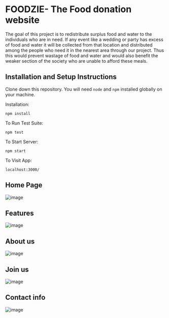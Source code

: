 # FOODZIE- The Food donation website

The goal of this project is to redistribute surplus food and water to the individuals who are in need. If any event like a wedding or party has excess of food and water it will be collected from that location and distributed among the people who need it in the nearest area through our project. Thus this would prevent wastage of food and water and would also benefit the weaker section of the society who are unable to afford these meals.

## Installation and Setup Instructions

Clone down this repository. You will need `node` and `npm` installed globally on your machine.  

Installation:

`npm install`  

To Run Test Suite:  

`npm test`  

To Start Server:

`npm start`  

To Visit App:

`localhost:3000/`  

## Home Page
![image](https://user-images.githubusercontent.com/122197021/218319476-47ff2d76-efc8-4d0b-9deb-f2dd1c2bd42c.png)

## Features
![image](https://user-images.githubusercontent.com/122197021/218319570-bb89af36-4f71-4ccf-9b3f-d6528d05ab0a.png)

## About us
![image](https://user-images.githubusercontent.com/122197021/218319613-44092d3c-a0f9-4a34-9a70-76f79418e114.png)

## Join us
![image](https://user-images.githubusercontent.com/122197021/218319664-b1ab6e4c-c7f9-4d77-a35a-d2d32801e3b3.png)

## Contact info
![image](https://user-images.githubusercontent.com/122197021/218319867-ec836f22-0f89-4f5a-beea-e638a00785ea.png)

